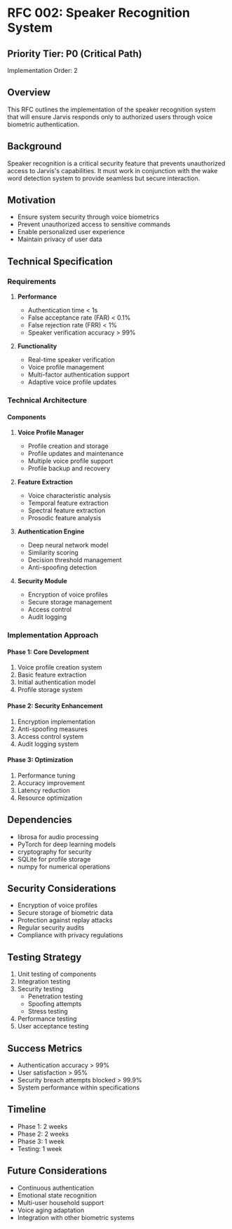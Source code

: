 # RFC 002: Speaker Recognition System

## Priority Tier: P0 (Critical Path)
Implementation Order: 2

## Overview
This RFC outlines the implementation of the speaker recognition system that will ensure Jarvis responds only to authorized users through voice biometric authentication.

## Background
Speaker recognition is a critical security feature that prevents unauthorized access to Jarvis's capabilities. It must work in conjunction with the wake word detection system to provide seamless but secure interaction.

## Motivation
- Ensure system security through voice biometrics
- Prevent unauthorized access to sensitive commands
- Enable personalized user experience
- Maintain privacy of user data

## Technical Specification

### Requirements
1. **Performance**
   - Authentication time < 1s
   - False acceptance rate (FAR) < 0.1%
   - False rejection rate (FRR) < 1%
   - Speaker verification accuracy > 99%

2. **Functionality**
   - Real-time speaker verification
   - Voice profile management
   - Multi-factor authentication support
   - Adaptive voice profile updates

### Technical Architecture

#### Components
1. **Voice Profile Manager**
   - Profile creation and storage
   - Profile updates and maintenance
   - Multiple voice profile support
   - Profile backup and recovery

2. **Feature Extraction**
   - Voice characteristic analysis
   - Temporal feature extraction
   - Spectral feature extraction
   - Prosodic feature analysis

3. **Authentication Engine**
   - Deep neural network model
   - Similarity scoring
   - Decision threshold management
   - Anti-spoofing detection

4. **Security Module**
   - Encryption of voice profiles
   - Secure storage management
   - Access control
   - Audit logging

### Implementation Approach

#### Phase 1: Core Development
1. Voice profile creation system
2. Basic feature extraction
3. Initial authentication model
4. Profile storage system

#### Phase 2: Security Enhancement
1. Encryption implementation
2. Anti-spoofing measures
3. Access control system
4. Audit logging system

#### Phase 3: Optimization
1. Performance tuning
2. Accuracy improvement
3. Latency reduction
4. Resource optimization

## Dependencies
- librosa for audio processing
- PyTorch for deep learning models
- cryptography for security
- SQLite for profile storage
- numpy for numerical operations

## Security Considerations
- Encryption of voice profiles
- Secure storage of biometric data
- Protection against replay attacks
- Regular security audits
- Compliance with privacy regulations

## Testing Strategy
1. Unit testing of components
2. Integration testing
3. Security testing
   - Penetration testing
   - Spoofing attempts
   - Stress testing
4. Performance testing
5. User acceptance testing

## Success Metrics
- Authentication accuracy > 99%
- User satisfaction > 95%
- Security breach attempts blocked > 99.9%
- System performance within specifications

## Timeline
- Phase 1: 2 weeks
- Phase 2: 2 weeks
- Phase 3: 1 week
- Testing: 1 week

## Future Considerations
- Continuous authentication
- Emotional state recognition
- Multi-user household support
- Voice aging adaptation
- Integration with other biometric systems 